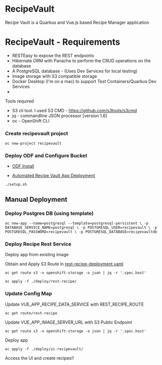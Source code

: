 # RecipeVault

Recipe Vault is a Quarkus and Vue.js based Recipe Manager application

# RecipeVault - Requirements

 - RESTEasy to expose the REST endpoints
 - Hibernate ORM with Panache to perform the CRUD operations on the database
 - A PostgreSQL database - (Uses Dev Services for local testing)
 - Image storage with S3 compatible storage 
 - Docker Desktop (I'm on a mac) to support Test Containers/Quarkus Dev Services
 -


Tools required
- S3 cli tool. I used S3 CMD - https://github.com/s3tools/s3cmd
- jq - commandline JSON processor [version 1.6]
- oc - OpenShift CLI

### Create recipevault project
`oc new-project recipevault`

### Deploy ODF and Configure Bucket

- [ODF Install](./odf/README.md)

- [Automated Recipe Vault App Deployment](./setup.sh)

`./setup.sh`


## Manual Deployment 

### Deploy Postgres DB (using template)
`oc new-app --name=postgresql --template=postgresql-persistent \
-p DATABASE_SERVICE_NAME=postgresql \
-p POSTGRESQL_USER=recipevault \
-p POSTGRESQL_PASSWORD=recipevault \
-p POSTGRESQL_DATABASE=recipevaultdb `


### Deploy Recipe Rest Service

Deploy app from existing image

Obtain and Apply S3 Route in [rest-recipe-deployment.yaml](./rest-recipe/rest-recipe-deployment.yaml)

`oc get route s3 -n openshift-storage -o json | jq -r '.spec.host'`

`oc apply -f ./deploy/rest-recipe/`

### Update Config Map
Update VUE_APP_RECIPE_DATA_SERVICE with REST_RECIPE_ROUTE 

`oc get route/rest-recipe`

Update VUE_APP_IMAGE_SERVER_URL with S3 Public Endpoint

`oc get route s3 -n openshift-storage -o json | jq -r '.spec.host'`

Deploy app

`oc apply -f ./deploy/ui-recipevault/`

Access the UI and create recipes!!


